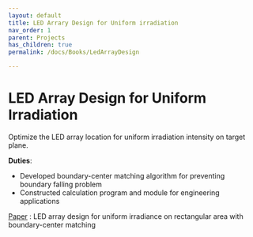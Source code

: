 ```yaml
---
layout: default
title: LED Arrary Design for Uniform irradiation
nav_order: 1
parent: Projects
has_children: true
permalink: /docs/Books/LedArrayDesign

---
```


# LED Array Design for Uniform Irradiation

Optimize the LED array location for uniform irradiation intensity on target plane.

**Duties**:

* Developed boundary-center matching algorithm for preventing boundary falling problem
* Constructed calculation program and module for engineering applications

[Paper]() : LED array design for uniform irradiance on rectangular area with boundary-center matching